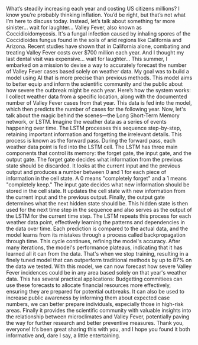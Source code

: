 What’s steadily increasing each year and costing US citizens millions? I know you’re probably thinking inflation. You’d be right, but that’s not what I’m here to discuss today. Instead, let’s talk about something far more sinister... wait for laughter... Valley Fever, also known as Coccidioidomycosis. It's a fungal infection caused by inhaling spores of the Coccidioides fungus found in the soils of arid regions like California and Arizona. Recent studies have shown that in California alone, combating and treating Valley Fever costs over $700 million each year. And I thought my last dental visit was expensive... wait for laughter... This summer, I embarked on a mission to devise a way to accurately forecast the number of Valley Fever cases based solely on weather data. My goal was to build a model using AI that is more precise than previous methods. This model aims to better equip and inform the scientific community and the public about how severe the outbreak might be each year. Here’s how the system works: I collect weather data from a specific location, along with the documented number of Valley Fever cases from that year. This data is fed into the model, which then predicts the number of cases for the following year. Now, let's talk about the magic behind the scenes—the Long Short-Term Memory network, or LSTM. Imagine the weather data as a series of events happening over time. The LSTM processes this sequence step-by-step, retaining important information and forgetting the irrelevant details. This process is known as the forward pass. During the forward pass, each weather data point is fed into the LSTM cell. The LSTM has three main components that control its memory: the forget gate, the input gate, and the output gate. The forget gate decides what information from the previous state should be discarded. It looks at the current input and the previous output and produces a number between 0 and 1 for each piece of information in the cell state. A 0 means "completely forget" and a 1 means "completely keep." The input gate decides what new information should be stored in the cell state. It updates the cell state with new information from the current input and the previous output. Finally, the output gate determines what the next hidden state should be. This hidden state is then used for the next time step in the sequence and also serves as the output of the LSTM for the current time step. The LSTM repeats this process for each weather data point, effectively learning the patterns and dependencies in the data over time. Each prediction is compared to the actual data, and the model learns from its mistakes through a process called backpropagation through time. This cycle continues, refining the model's accuracy. After many iterations, the model's performance plateaus, indicating that it has learned all it can from the data. That's when we stop training, resulting in a finely tuned model that can outperform traditional methods by up to 87% on the data we tested. With this model, we can now forecast how severe Valley Fever incidences could be in any area based solely on that year's weather data. This has several practical applications: Budgetting commitiees can use these forecasts to allocate financial resources more effectively, ensuring they are prepared for potential outbreaks. It can also be used to increase public awareness by informing them about expected case numbers, we can better prepare individuals, especially those in high-risk areas. Finally it provides the scientific community with valuable insights into the relationship between microclimates and Valley Fever, potentially paving the way for further research and better preventive measures. Thank you, everyone! It’s been great sharing this with you, and I hope you found it both informative and, dare I say, a little entertaining.